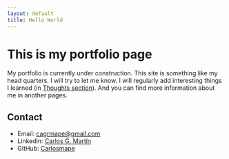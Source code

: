 ```yaml
---
layout: default
title: Hello World
---
```


# This is my portfolio page
My portfolio is currently under construction. This site is something like my head quarters. I will try to let me know. I will regularly add interesting things I learned (in [Thoughts section](./posts)). And you can find more information about me in another pages.

## Contact
 - Email: [cagrmape@gmail.com](mailto:cagrmape@gmail.com)
 - Linkedin: [Carlos G. Martín](https://www.linkedin.com/in/carlos-g-mart%C3%ADn-p%C3%A9rez-37321a112)
 - GitHub: [Carlosmape](https://github.com/Carlosmape)
